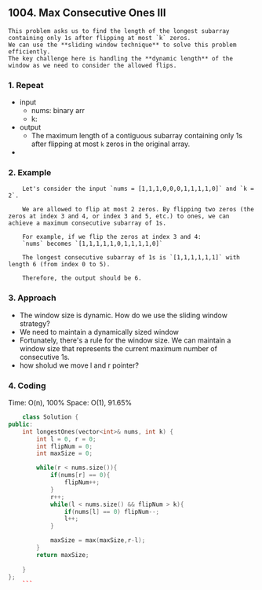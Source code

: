 ## **1004. Max Consecutive Ones III**
```
This problem asks us to find the length of the longest subarray containing only 1s after flipping at most `k` zeros.
We can use the **sliding window technique** to solve this problem efficiently.
The key challenge here is handling the **dynamic length** of the window as we need to consider the allowed flips.
```
### **1. Repeat**
- input
	- nums: binary arr
	- k: 
- output
	- The maximum length of a contiguous subarray containing only 1s after flipping at most `k` zeros in the original array.
 - 
### **2. Example**
```
    Let's consider the input `nums = [1,1,1,0,0,0,1,1,1,1,0]` and `k = 2`.

    We are allowed to flip at most 2 zeros. By flipping two zeros (the zeros at index 3 and 4, or index 3 and 5, etc.) to ones, we can achieve a maximum consecutive subarray of 1s.

    For example, if we flip the zeros at index 3 and 4:
    `nums` becomes `[1,1,1,1,1,0,1,1,1,1,0]`

    The longest consecutive subarray of 1s is `[1,1,1,1,1,1]` with length 6 (from index 0 to 5).

    Therefore, the output should be 6.
```

### **3. Approach**
- The window size is dynamic. How do we use the sliding window strategy?
- We need to maintain a dynamically sized window
- Fortunately, there's a rule for the window size. We can maintain a window size that represents the current maximum number of consecutive 1s.
- how sholud we  move l and r pointer?

### **4. Coding**
Time: O(n), 100%
Space: O(1), 91.65%
```c++
	class Solution {
public:
    int longestOnes(vector<int>& nums, int k) {
        int l = 0, r = 0;
        int flipNum = 0;
        int maxSize = 0;

        while(r < nums.size()){
            if(nums[r] == 0){
                flipNum++;
            }
            r++;
            while(l < nums.size() && flipNum > k){
                if(nums[l] == 0) flipNum--;
                l++;
            }

            maxSize = max(maxSize,r-l);
        }
        return maxSize;
        
    }
};
	```

